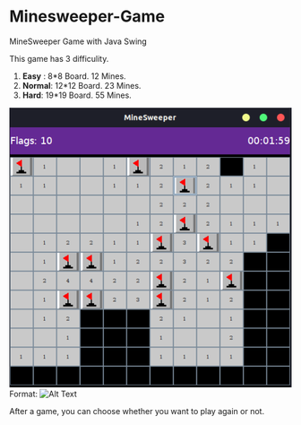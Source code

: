 # Minesweeper-Game
MineSweeper Game with Java Swing

This game has 3 difficulity.
1. **Easy** : 8\*8 Board. 12 Mines.
2. **Normal**: 12\*12 Board. 23 Mines.
3. **Hard**: 19\*19 Board. 55 Mines.


![Game Screenshot](GameScreenShot.png)
Format: ![Alt Text](url)


After a game, you can choose whether you want to play again or not.
